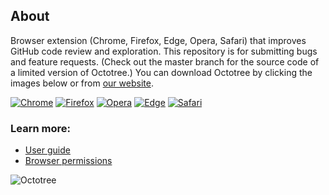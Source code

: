 ## About

Browser extension (Chrome, Firefox, Edge, Opera, Safari) that improves GitHub code review and exploration. This repository is for submitting bugs and feature requests. (Check out the master branch for the source code of a limited version of Octotree.) You can download Octotree by clicking the images below or from [our website](https://www.octotree.io/). 

[![Chrome](docs/chrome.png "Chrome")](https://chrome.google.com/webstore/detail/octotree/bkhaagjahfmjljalopjnoealnfndnagc)
[![Firefox](docs/firefox.png "Firefox")](https://addons.mozilla.org/en-US/firefox/addon/octotree/)
[![Opera](docs/opera.png "Opera")](https://addons.opera.com/en/extensions/details/octotree/)
[![Edge](docs/edge.png "Edge")](https://microsoftedge.microsoft.com/addons/detail/octotree/joagmknfcgpikbadjkaikmnhpjadihjg?hl=en-US)
[![Safari](docs/safari.png "Safari")](https://itunes.apple.com/us/app/octotree-pro/id1457450145?mt=12)


### Learn more:

* [User guide](https://www.octotree.io/features)
* [Browser permissions](https://www.octotree.io/features#browser-permissions)

![Octotree](docs/demo.gif)
